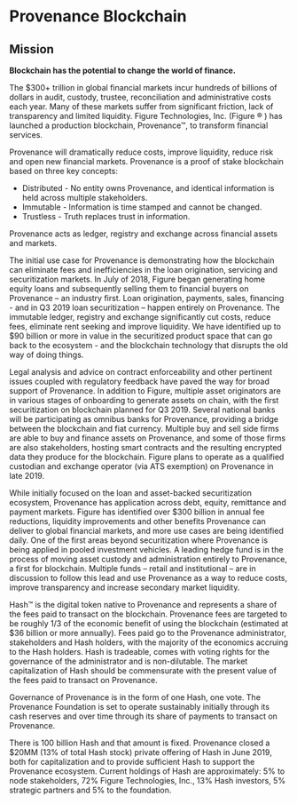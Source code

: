# Provenance Blockchain

## Mission

**Blockchain has the potential to change the world of finance.** 

The $300+ trillion in global financial markets incur hundreds of billions of dollars in audit, custody, trustee, reconciliation and administrative costs each year. Many of these markets suffer from significant friction, lack of transparency and limited liquidity. Figure Technologies, Inc. \(Figure ® \) has launched a production blockchain, Provenance™, to transform financial services. 

Provenance will dramatically reduce costs, improve liquidity, reduce risk and open new financial markets. Provenance is a proof of stake blockchain based on three key concepts: 

* Distributed - No entity owns Provenance, and identical information is held across multiple stakeholders. 
* Immutable - Information is time stamped and cannot be changed. 
* Trustless - Truth replaces trust in information.  

Provenance acts as ledger, registry and exchange across financial assets and markets. 

The initial use case for Provenance is demonstrating how the blockchain can eliminate fees and inefficiencies in the loan origination, servicing and securitization markets. In July of 2018, Figure began generating home equity loans and subsequently selling them to financial buyers on Provenance – an industry first. Loan origination, payments, sales, financing - and in Q3 2019 loan securitization – happen entirely on Provenance. The immutable ledger, registry and exchange significantly cut costs, reduce fees, eliminate rent seeking and improve liquidity. We have identified up to $90 billion or more in value in the securitized product space that can go back to the ecosystem - and the blockchain technology that disrupts the old way of doing things. 

Legal analysis and advice on contract enforceability and other pertinent issues coupled with regulatory feedback have paved the way for broad support of Provenance. In addition to Figure, multiple asset originators are in various stages of onboarding to generate assets on chain, with the first securitization on blockchain planned for Q3 2019. Several national banks will be participating as omnibus banks for Provenance, providing a bridge between the blockchain and fiat currency. Multiple buy and sell side firms are able to buy and finance assets on Provenance, and some of those firms are also stakeholders, hosting smart contracts and the resulting encrypted data they produce for the blockchain. Figure plans to operate as a qualified custodian and exchange operator \(via ATS exemption\) on Provenance in late 2019. 

While initially focused on the loan and asset-backed securitization ecosystem, Provenance has application across debt, equity, remittance and payment markets. Figure has identified over $300 billion in annual fee reductions, liquidity improvements and other benefits Provenance can deliver to global financial markets, and more use cases are being identified daily. One of the first areas beyond securitization where Provenance is being applied in pooled investment vehicles. A leading hedge fund is in the process of moving asset custody and administration entirely to Provenance, a first for blockchain. Multiple funds – retail and institutional – are in discussion to follow this lead and use Provenance as a way to reduce costs, improve transparency and increase secondary market liquidity. 

Hash™ is the digital token native to Provenance and represents a share of the fees paid to transact on the blockchain. Provenance fees are targeted to be roughly 1/3 of the economic benefit of using the blockchain \(estimated at $36 billion or more annually\). Fees paid go to the Provenance administrator, stakeholders and Hash holders, with the majority of the economics accruing to the Hash holders. Hash is tradeable, comes with voting rights for the governance of the administrator and is non-dilutable. The market capitalization of Hash should be commensurate with the present value of the fees paid to transact on Provenance. 

Governance of Provenance is in the form of one Hash, one vote. The Provenance Foundation is set to operate sustainably initially through its cash reserves and over time through its share of payments to transact on Provenance.

There is 100 billion Hash and that amount is fixed. Provenance closed a $20MM \(13% of total Hash stock\) private offering of Hash in June 2019, both for capitalization and to provide sufficient Hash to support the Provenance ecosystem. Current holdings of Hash are approximately: 5% to node stakeholders, 72% Figure Technologies, Inc., 13% Hash investors, 5% strategic partners and 5% to the foundation.

